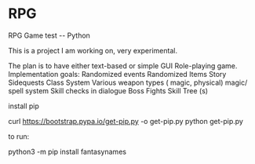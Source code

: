 # RPG
RPG Game test -- Python

This is a project I am working on, very experimental. 

The plan is to have either text-based or simple GUI Role-playing game. 
Implementation goals:
  Randomized events
  Randomized Items
  Story
  Sidequests
  Class System
  Various weapon types ( magic, physical)
  magic/ spell system
  Skill checks in dialogue
  Boss Fights
  Skill Tree (s) 


install pip

curl https://bootstrap.pypa.io/get-pip.py -o get-pip.py
python get-pip.py


to run:

python3 -m pip install fantasynames


